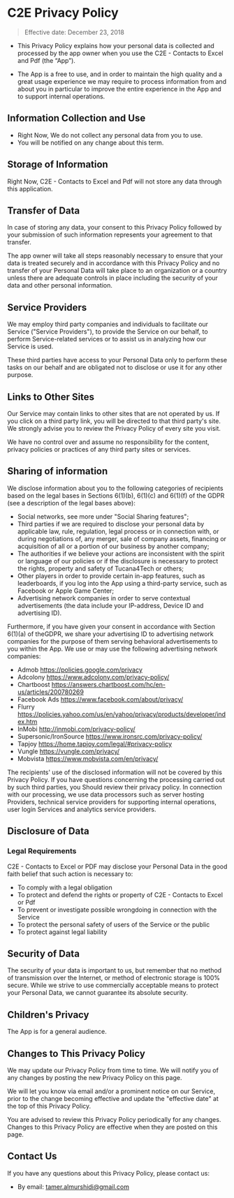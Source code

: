 # C2E Privacy Policy
> Effective date: December 23, 2018

- This Privacy Policy explains how your personal data is collected and processed by
the app owner when you use the C2E - Contacts to Excel and Pdf
(the “App”).

- The App is a free to use, and in order to maintain the high quality and a great usage
experience we may require to process information from and about you in particular to
improve the entire experience in the App and to support internal operations.

## Information Collection and Use
- Right Now, We do not collect any personal data from you to use.
- You will be notified on any change about this term.

## Storage of Information
Right Now, C2E - Contacts to Excel and Pdf will not store any data through this
application.

## Transfer of Data
In case of storing any data, your consent to this Privacy Policy followed by your
submission of such information represents your agreement to that transfer.

The app owner will take all steps reasonably necessary to ensure that your data is
treated securely and in accordance with this Privacy Policy and no transfer of your
Personal Data will take place to an organization or a country unless there are adequate
controls in place including the security of your data and other personal information.

## Service Providers
We may employ third party companies and individuals to facilitate our Service ("Service
Providers"), to provide the Service on our behalf, to perform Service-related services or
to assist us in analyzing how our Service is used.

These third parties have access to your Personal Data only to perform these tasks on
our behalf and are obligated not to disclose or use it for any other purpose.

## Links to Other Sites
Our Service may contain links to other sites that are not operated by us. If you click on a
third party link, you will be directed to that third party's site. We strongly advise you to
review the Privacy Policy of every site you visit.

We have no control over and assume no responsibility for the content, privacy policies
or practices of any third party sites or services.

## Sharing of information
We disclose information about you to the following categories of recipients based on the
legal bases in Sections 6(1)(b), 6(1)(c) and 6(1)(f) of the GDPR (see a description of the
legal bases above):

- Social networks, see more under "Social Sharing features";
- Third parties if we are required to disclose your personal data by applicable law, rule,
regulation, legal process or in connection with, or during negotiations of, any merger,
sale of company assets, financing or acquisition of all or a portion of our business by
another company;
- The authorities if we believe your actions are inconsistent with the spirit or language of
our policies or if the disclosure is necessary to protect the rights, property and safety of
Tucana4Tech or others;
- Other players in order to provide certain in-app features, such as leaderboards, if you
log into the App using a third-party service, such as Facebook or Apple Game Center;
- Advertising network companies in order to serve contextual advertisements (the data
include your IP-address, Device ID and advertising ID).

Furthermore, if you have given your consent in accordance with Section 6(1)(a) of theGDPR, we share your advertising ID to advertising network companies for the purpose of them serving behavioral advertisements to you within the App. We use or may use the following advertising network companies:
- Admob https://policies.google.com/privacy
- Adcolony https://www.adcolony.com/privacy-policy/
- Chartboost https://answers.chartboost.com/hc/en-us/articles/200780269
- Facebook Ads https://www.facebook.com/about/privacy/
- Flurry https://policies.yahoo.com/us/en/yahoo/privacy/products/developer/index.htm
- InMobi http://inmobi.com/privacy-policy/
- Supersonic/IronSource https://www.ironsrc.com/privacy-policy/
- Tapjoy https://home.tapjoy.com/legal/#privacy-policy
- Vungle https://vungle.com/privacy/
- Mobvista https://www.mobvista.com/en/privacy/
  
The recipients' use of the disclosed information will not be covered by this Privacy Policy.
If you have questions concerning the processing carried out by such third parties, you
Should review their privacy policy.
In connection with our processing, we use data processors such as server hosting Providers, 
technical service providers for supporting internal operations, user login Services and analytics service providers.

## Disclosure of Data
### Legal Requirements
C2E - Contacts to Excel or PDF may disclose your Personal Data in the good faith
belief that such action is necessary to:
- To comply with a legal obligation
- To protect and defend the rights or property of C2E - Contacts to Excel or Pdf
- To prevent or investigate possible wrongdoing in connection with the Service
- To protect the personal safety of users of the Service or the public
- To protect against legal liability

## Security of Data
The security of your data is important to us, but remember that no method of
transmission over the Internet, or method of electronic storage is 100% secure. While
we strive to use commercially acceptable means to protect your Personal Data, we
cannot guarantee its absolute security.

## Children's Privacy
The App is for a general audience.

## Changes to This Privacy Policy
We may update our Privacy Policy from time to time. We will notify you of any changes
by posting the new Privacy Policy on this page.

We will let you know via email and/or a prominent notice on our Service, prior to the
change becoming effective and update the "effective date" at the top of this Privacy Policy.

You are advised to review this Privacy Policy periodically for any changes. Changes to
this Privacy Policy are effective when they are posted on this page.

## Contact Us
If you have any questions about this Privacy Policy, please contact us:
- By email: tamer.almurshidi@gmail.com
